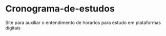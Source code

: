 # Cronograma-de-estudos
Site para auxiliar o entendimento de horarios para estudo em plataformas digitais
